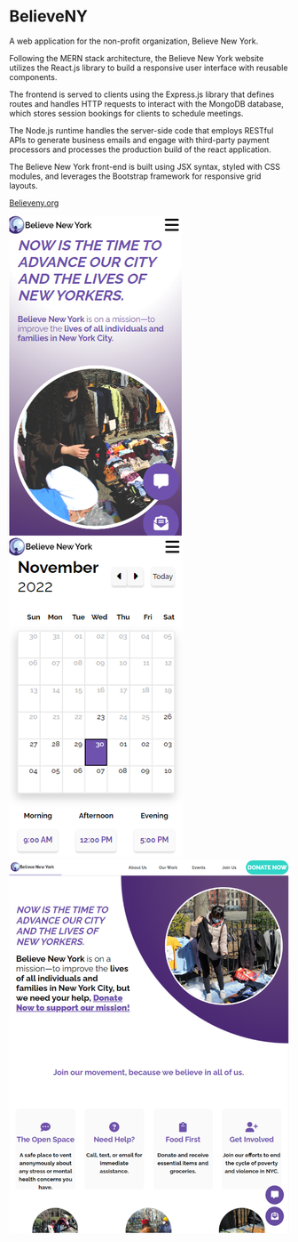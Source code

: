 # BelieveNY

A web application for the non-profit organization, Believe New York.

Following the MERN stack architecture, the Believe New York website utilizes the React.js library to build a responsive user interface with reusable components. 

The frontend is served to clients using the Express.js library that defines routes and handles HTTP requests to interact with the MongoDB database, which stores session bookings for clients to schedule meetings.

The Node.js runtime handles the server-side code that employs RESTful APIs to generate business emails and engage with third-party payment processors and processes the production build of the react application.

The Believe New York front-end is built using JSX syntax, styled with CSS modules, and leverages the Bootstrap framework for responsive grid layouts.

[Believeny.org](https://www.believeny.org/)
<br>

![Preview image](source/images/general/previewSite.png)
![Preview image](source/images/general/previewSite2.png)
![Preview image](source/images/general/BNYLandingPage.png)

